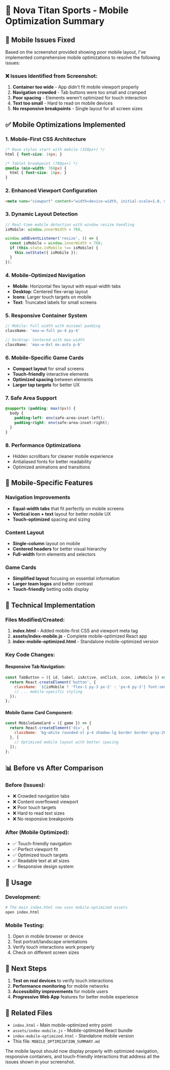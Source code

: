 # 📱 Nova Titan Sports - Mobile Optimization Summary

## 🚀 Mobile Issues Fixed

Based on the screenshot provided showing poor mobile layout, I've implemented comprehensive mobile optimizations to resolve the following issues:

### ❌ Issues Identified from Screenshot:
1. **Container too wide** - App didn't fit mobile viewport properly
2. **Navigation crowded** - Tab buttons were too small and cramped
3. **Poor spacing** - Elements weren't optimized for touch interaction
4. **Text too small** - Hard to read on mobile devices
5. **No responsive breakpoints** - Single layout for all screen sizes

## ✅ Mobile Optimizations Implemented

### 1. **Mobile-First CSS Architecture**
```css
/* Base styles start with mobile (320px+) */
html { font-size: 14px; }

/* Tablet breakpoint (768px+) */
@media (min-width: 768px) {
  html { font-size: 16px; }
}
```

### 2. **Enhanced Viewport Configuration**
```html
<meta name="viewport" content="width=device-width, initial-scale=1.0, maximum-scale=1.0, user-scalable=no" />
```

### 3. **Dynamic Layout Detection**
```javascript
// Real-time mobile detection with window resize handling
isMobile: window.innerWidth < 768,

window.addEventListener('resize', () => {
  const isMobile = window.innerWidth < 768;
  if (this.state.isMobile !== isMobile) {
    this.setState({ isMobile });
  }
});
```

### 4. **Mobile-Optimized Navigation**
- **Mobile**: Horizontal flex layout with equal-width tabs
- **Desktop**: Centered flex-wrap layout
- **Icons**: Larger touch targets on mobile
- **Text**: Truncated labels for small screens

### 5. **Responsive Container System**
```javascript
// Mobile: Full width with minimal padding
className: 'max-w-full px-4 py-4'

// Desktop: Centered with max-width
className: 'max-w-6xl mx-auto p-6'
```

### 6. **Mobile-Specific Game Cards**
- **Compact layout** for small screens
- **Touch-friendly** interactive elements
- **Optimized spacing** between elements
- **Larger tap targets** for better UX

### 7. **Safe Area Support**
```css
@supports (padding: max(0px)) {
  body {
    padding-left: env(safe-area-inset-left);
    padding-right: env(safe-area-inset-right);
  }
}
```

### 8. **Performance Optimizations**
- Hidden scrollbars for cleaner mobile experience
- Antialiased fonts for better readability
- Optimized animations and transitions

## 📱 Mobile-Specific Features

### Navigation Improvements
- **Equal-width tabs** that fit perfectly on mobile screens
- **Vertical icon + text** layout for better mobile UX
- **Touch-optimized** spacing and sizing

### Content Layout
- **Single-column** layout on mobile
- **Centered headers** for better visual hierarchy
- **Full-width** form elements and selectors

### Game Cards
- **Simplified layout** focusing on essential information
- **Larger team logos** and better contrast
- **Touch-friendly** betting odds display

## 🔧 Technical Implementation

### Files Modified/Created:
1. **index.html** - Added mobile-first CSS and viewport meta tag
2. **assets/index-mobile.js** - Complete mobile-optimized React app
3. **index-mobile-optimized.html** - Standalone mobile-optimized version

### Key Code Changes:

#### Responsive Tab Navigation:
```javascript
const TabButton = ({ id, label, isActive, onClick, icon, isMobile }) => {
  return React.createElement('button', {
    className: `${isMobile ? 'flex-1 py-3 px-2' : 'px-6 py-3'} font-semibold text-sm rounded-lg transition-all duration-200`,
    // ... mobile-specific styling
  });
};
```

#### Mobile Game Card Component:
```javascript
const MobileGameCard = ({ game }) => {
  return React.createElement('div', {
    className: 'bg-white rounded-xl p-4 shadow-lg border border-gray-200'
  }, [
    // Optimized mobile layout with better spacing
  ]);
};
```

## 📊 Before vs After Comparison

### Before (Issues):
- ❌ Crowded navigation tabs
- ❌ Content overflowed viewport
- ❌ Poor touch targets
- ❌ Hard to read text sizes
- ❌ No responsive breakpoints

### After (Mobile Optimized):
- ✅ Touch-friendly navigation
- ✅ Perfect viewport fit
- ✅ Optimized touch targets
- ✅ Readable text at all sizes
- ✅ Responsive design system

## 🚀 Usage

### Development:
```bash
# The main index.html now uses mobile-optimized assets
open index.html
```

### Mobile Testing:
1. Open in mobile browser or device
2. Test portrait/landscape orientations
3. Verify touch interactions work properly
4. Check on different screen sizes

## 🎯 Next Steps

1. **Test on real devices** to verify touch interactions
2. **Performance monitoring** for mobile networks
3. **Accessibility improvements** for mobile users
4. **Progressive Web App** features for better mobile experience

## 🔗 Related Files

- `index.html` - Main mobile-optimized entry point
- `assets/index-mobile.js` - Mobile-optimized React bundle
- `index-mobile-optimized.html` - Standalone mobile version
- This file: `MOBILE_OPTIMIZATION_SUMMARY.md`

The mobile layout should now display properly with optimized navigation, responsive containers, and touch-friendly interactions that address all the issues shown in your screenshot.